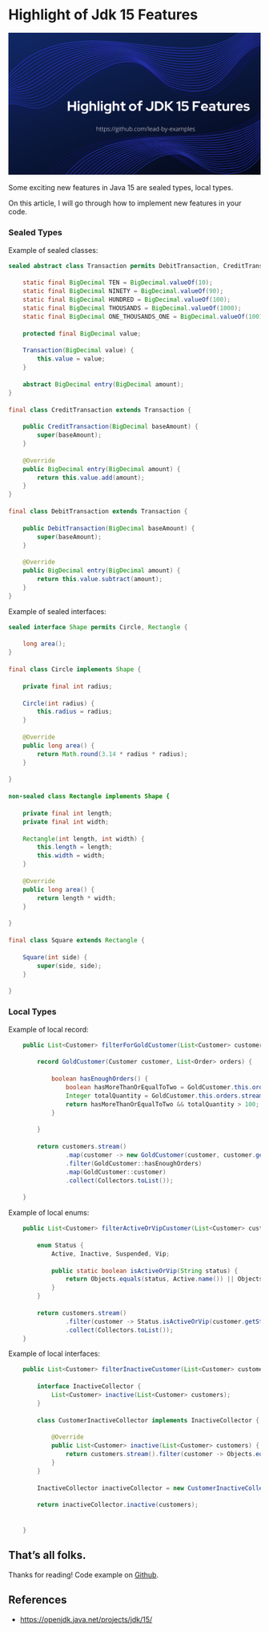 # Highlight of Jdk 15 Features

![Highlight of Jdk 15 Features](Highlight%20of%20JDK%2015%20Features.png)

Some exciting new features in Java 15 are sealed types, local types.

On this article, I will go through how to implement new features in your code. 
    
### Sealed Types

Example of sealed classes:

```java
sealed abstract class Transaction permits DebitTransaction, CreditTransaction {

    static final BigDecimal TEN = BigDecimal.valueOf(10);
    static final BigDecimal NINETY = BigDecimal.valueOf(90);
    static final BigDecimal HUNDRED = BigDecimal.valueOf(100);
    static final BigDecimal THOUSANDS = BigDecimal.valueOf(1000);
    static final BigDecimal ONE_THOUSANDS_ONE = BigDecimal.valueOf(1001);

    protected final BigDecimal value;

    Transaction(BigDecimal value) {
        this.value = value;
    }

    abstract BigDecimal entry(BigDecimal amount);
}

final class CreditTransaction extends Transaction {

    public CreditTransaction(BigDecimal baseAmount) {
        super(baseAmount);
    }

    @Override
    public BigDecimal entry(BigDecimal amount) {
        return this.value.add(amount);
    }
}

final class DebitTransaction extends Transaction {

    public DebitTransaction(BigDecimal baseAmount) {
        super(baseAmount);
    }

    @Override
    public BigDecimal entry(BigDecimal amount) {
        return this.value.subtract(amount);
    }
}

```

Example of sealed interfaces:

```java
sealed interface Shape permits Circle, Rectangle {

    long area();
}

final class Circle implements Shape {

    private final int radius;

    Circle(int radius) {
        this.radius = radius;
    }

    @Override
    public long area() {
        return Math.round(3.14 * radius * radius);
    }

}

non-sealed class Rectangle implements Shape {

    private final int length;
    private final int width;

    Rectangle(int length, int width) {
        this.length = length;
        this.width = width;
    }

    @Override
    public long area() {
        return length * width;
    }

}

final class Square extends Rectangle {

    Square(int side) {
        super(side, side);
    }

}
```

### Local Types

Example of local record:

```java
    public List<Customer> filterForGoldCustomer(List<Customer> customers) {

        record GoldCustomer(Customer customer, List<Order> orders) {

            boolean hasEnoughOrders() {
                boolean hasMoreThanOrEqualToTwo = GoldCustomer.this.orders.size() >= 2;
                Integer totalQuantity = GoldCustomer.this.orders.stream().map(Order::getQuantity).reduce(0, Integer::sum);
                return hasMoreThanOrEqualToTwo && totalQuantity > 100;
            }

        }

        return customers.stream()
                .map(customer -> new GoldCustomer(customer, customer.getOrders()))
                .filter(GoldCustomer::hasEnoughOrders)
                .map(GoldCustomer::customer)
                .collect(Collectors.toList());

    }
```

Example of local enums:

```java
    public List<Customer> filterActiveOrVipCustomer(List<Customer> customers) {

        enum Status {
            Active, Inactive, Suspended, Vip;

            public static boolean isActiveOrVip(String status) {
                return Objects.equals(status, Active.name()) || Objects.equals(status, Vip.name());
            }
        }

        return customers.stream()
                .filter(customer -> Status.isActiveOrVip(customer.getStatus()))
                .collect(Collectors.toList());
    }
```

Example of local interfaces:

```java
    public List<Customer> filterInactiveCustomer(List<Customer> customers) {

        interface InactiveCollector {
            List<Customer> inactive(List<Customer> customers);
        }

        class CustomerInactiveCollector implements InactiveCollector {

            @Override
            public List<Customer> inactive(List<Customer> customers) {
                return customers.stream().filter(customer -> Objects.equals(customer.getStatus(), "Inactive")).collect(Collectors.toList());
            }
        }

        InactiveCollector inactiveCollector = new CustomerInactiveCollector();

        return inactiveCollector.inactive(customers);


    }
```

## That’s all folks.
Thanks for reading! Code example on [Github](https://github.com/lead-by-examples/jdk-15-features).

## References
- https://openjdk.java.net/projects/jdk/15/
